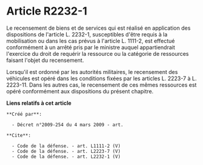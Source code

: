 # Article R2232-1

Le recensement de biens et de services qui est réalisé en application des dispositions de l'article L. 2232-1, susceptibles
d'être requis à la mobilisation ou dans les cas prévus à l'article L. 1111-2, est effectué conformément à un arrêté pris par
le ministre auquel appartiendrait l'exercice du droit de requérir la ressource ou la catégorie de ressources faisant l'objet
du recensement. 

Lorsqu'il est ordonné par les autorités militaires, le recensement des véhicules est opéré dans les conditions fixées par les
articles L. 2223-7 à L. 2223-11. Dans les autres cas, le recensement de ces mêmes ressources est opéré conformément aux
dispositions du présent chapitre.

**Liens relatifs à cet article**

	**Créé par**:

	  - Décret n°2009-254 du 4 mars 2009 - art.

	**Cite**:

	  - Code de la défense. - art. L1111-2 (V)
	  - Code de la défense. - art. L2223-7 (V)
	  - Code de la défense. - art. L2232-1 (V)
